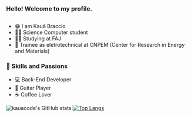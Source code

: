 ### Hello! Welcome to my profile. 
##

- 😁 I am Kauã Braccio
- 👨‍💻 Science Computer student
- 👨‍🎓 Studying at FAJ
- 🫡 Trainee as eletrotechnical at CNPEM (Center for Research in Energy and Materials)

### 🤖 Skills and Passions

- 💻 Back-End Developer
- 🎸 Guitar Player
- ☕ Coffee Lover

![kauacode's GitHub stats](https://github-readme-stats.vercel.app/api?username=kauacode&show_icons=true&theme=material-palenight)
[![Top Langs](https://github-readme-stats.vercel.app/api/top-langs/?username=kauacode&theme=material-palenight)](https://github.com/kauacode/github-readme-stats)

  
